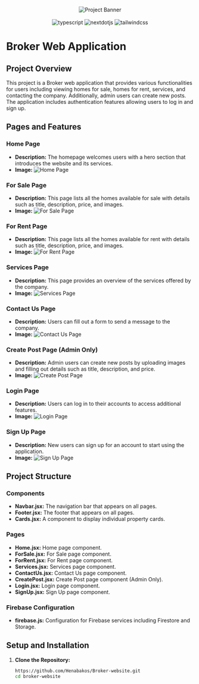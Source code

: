 <div align="center">
  <br />
      <img src="https://github.com/Henabakos/Broker-website/blob/main/public/brocker-banner.png?raw=true" alt="Project Banner">
  <br />
  <br/>
  <div>
    <img src="https://img.shields.io/badge/-Firebase-black?style=for-the-badge&logoColor=white&logo=firebase&color=FF6A00" alt="typescript" />
     <img src="https://img.shields.io/badge/-React-black?style=for-the-badge&logoColor=white&logo=react&color=27545E" alt="nextdotjs" />
    <img src="https://img.shields.io/badge/-Tailwind_CSS-black?style=for-the-badge&logoColor=white&logo=tailwindcss&color=06B6D4" alt="tailwindcss" />
  </div>
</div>

# Broker Web Application

## Project Overview

This project is a Broker web application that provides various functionalities for users including viewing homes for sale, homes for rent, services, and contacting the company. Additionally, admin users can create new posts. The application includes authentication features allowing users to log in and sign up.

## Pages and Features

### Home Page

- **Description:** The homepage welcomes users with a hero section that introduces the website and its services.
- **Image:**
  ![Home Page](./src/assets/images/Home.png)

### For Sale Page

- **Description:** This page lists all the homes available for sale with details such as title, description, price, and images.
- **Image:**
  ![For Sale Page](./src/assets/images/ForSale.png)

### For Rent Page

- **Description:** This page lists all the homes available for rent with details such as title, description, price, and images.
- **Image:**
  ![For Rent Page](./src/assets/images/ForRent.png)

### Services Page

- **Description:** This page provides an overview of the services offered by the company.
- **Image:**
  ![Services Page](./src/assets/images/Services.png)

### Contact Us Page

- **Description:** Users can fill out a form to send a message to the company.
- **Image:**
  ![Contact Us Page](./src/assets/images/ContactUs.png)

### Create Post Page (Admin Only)

- **Description:** Admin users can create new posts by uploading images and filling out details such as title, description, and price.
- **Image:**
  ![Create Post Page](./src/assets/images/CreatePost.png)

### Login Page

- **Description:** Users can log in to their accounts to access additional features.
- **Image:**
  ![Login Page](./src/assets/images/SignIn.png)

### Sign Up Page

- **Description:** New users can sign up for an account to start using the application.
- **Image:**
  ![Sign Up Page](./src/assets/images/SignUp.png)

## Project Structure

### Components

- **Navbar.jsx:** The navigation bar that appears on all pages.
- **Footer.jsx:** The footer that appears on all pages.
- **Cards.jsx:** A component to display individual property cards.

### Pages

- **Home.jsx:** Home page component.
- **ForSale.jsx:** For Sale page component.
- **ForRent.jsx:** For Rent page component.
- **Services.jsx:** Services page component.
- **ContactUs.jsx:** Contact Us page component.
- **CreatePost.jsx:** Create Post page component (Admin Only).
- **Login.jsx:** Login page component.
- **SignUp.jsx:** Sign Up page component.

### Firebase Configuration

- **firebase.js:** Configuration for Firebase services including Firestore and Storage.

## Setup and Installation

1. **Clone the Repository:**
   ```sh
   https://github.com/Henabakos/Broker-website.git
   cd broker-website
   ```
